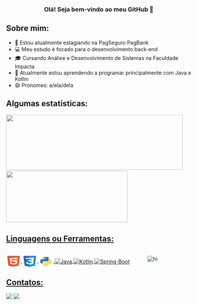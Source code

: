 ### <h3 align="center"> Olá! Seja bem-vindo ao meu GitHub 👋

## Sobre mim:

- 🔭 Estou atualmente estagiando na PagSeguro PagBank
- 💻 Meu estudo é focado para o desenvolvimento back-end
- 🎓 Cursando Análise e Desenvolvimento de Sistemas na Faculdade Impacta
- 🌱 Atualmente estou aprendendo a programar principalmente com Java e Kotlin 
- 😄 Pronomes: a/ela/dela

## Algumas estatísticas:

<div>
  <a href="https://github.com/CarolPera">
  <img height="150em" width="480em" src="https://github-readme-stats.vercel.app/api?username=CarolPera&show_icons=true&theme=omni&include_all_commits=true&count_private=true"/>
  <img height="140em" width="330em" src="https://github-readme-stats.vercel.app/api/top-langs/?username=CarolPera&layout=compact&langs_count=7&theme=omni"/>
</div>
  
## Linguagens ou Ferramentas:

<div style="display: inline_block"><br>
  <img align="center" alt="HTML" height="30" width="40" src="https://raw.githubusercontent.com/devicons/devicon/master/icons/html5/html5-original.svg">
  <img align="center" alt="CSS" height="30" width="40" src="https://raw.githubusercontent.com/devicons/devicon/master/icons/css3/css3-original.svg">
  <img align="center" alt="Python" height="30" width="40" src="https://raw.githubusercontent.com/devicons/devicon/master/icons/python/python-original.svg">
  <img align="center" alt="Java" height="30" width="40" src="https://image.flaticon.com/icons/png/512/226/226777.png">
  <img align="center" alt="Kotlin" height="30" width="30" src="https://img.icons8.com/color/48/000000/kotlin.png">
  <img align="center" alt="Spring-Boot" height="30" width="30" src="https://devkico.itexto.com.br/wp-content/uploads/2014/08/spring-boot-project-logo.png">
  <img align="right" height="120" width="120" alt="hi" src="https://media.giphy.com/media/LmNwrBhejkK9EFP504/giphy.gif">
</div>
  
## Contatos:
 
<div> 
  <a href = "mailto:CarolPereira.270301@gmail.com"><img src="https://img.shields.io/badge/-Gmail-%23333?style=for-the-badge&logo=gmail&logoColor=white" target="_blank"></a>
  <a href="https://www.linkedin.com/in/carolpera/" target="_blank"><img src="https://img.shields.io/badge/-LinkedIn-%230077B5?style=for-the-badge&logo=linkedin&logoColor=white" target="_blank"></a> 
